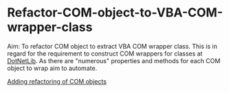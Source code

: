 # Refactor-COM-object-to-VBA-COM-wrapper-class

Aim: To refactor COM object to extract VBA COM wrapper class.  This is in regard for the requirement to construct COM wrappers for classes at [DotNetLib]( https://github.com/MarkJohnstoneGitHub/DotNetLib).  As there are "numerous" properties and methods for each COM object to wrap aim to automate.

[Adding refactoring of COM objects](https://github.com/rubberduck-vba/Rubberduck/discussions/6111)


